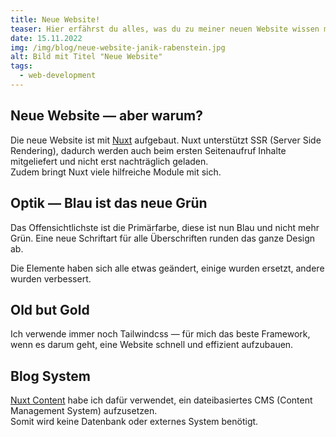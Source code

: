 ```yaml
---
title: Neue Website!
teaser: Hier erfährst du alles, was du zu meiner neuen Website wissen musst!
date: 15.11.2022
img: /img/blog/neue-website-janik-rabenstein.jpg
alt: Bild mit Titel "Neue Website"
tags: 
  - web-development
---
```



## Neue Website &mdash; aber warum?
Die neue Website ist mit [Nuxt](https://nuxt.com) aufgebaut. Nuxt unterstützt SSR (Server Side Rendering), dadurch werden auch beim ersten Seitenaufruf Inhalte mitgeliefert und nicht erst nachträglich geladen.  
Zudem bringt Nuxt viele hilfreiche Module mit sich.

## Optik &mdash; Blau ist das neue Grün
Das Offensichtlichste ist die Primärfarbe, diese ist nun Blau und nicht mehr Grün.
Eine neue Schriftart für alle Überschriften runden das ganze Design ab.

Die Elemente haben sich alle etwas geändert, einige wurden ersetzt, andere wurden verbessert.

## Old but Gold
Ich verwende immer noch Tailwindcss &mdash; für mich das beste Framework, wenn es darum geht, eine Website schnell und effizient aufzubauen.

## Blog System
[Nuxt Content](https://nuxt.com/modules/content) habe ich dafür verwendet, ein dateibasiertes CMS (Content Management System) aufzusetzen.  
Somit wird keine Datenbank oder externes System benötigt.